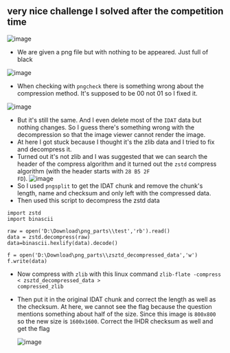 <h2> very nice challenge I solved after the competition time</h2>

![image](https://github.com/M1nh-Duk/Writeups/assets/100038173/78d00331-3e9d-43d8-ad6a-1041f3fa632e)

- We are given a png file but with nothing to be appeared. Just full of black

![image](https://github.com/M1nh-Duk/Writeups/assets/100038173/14a833fe-e10e-4c78-af0d-1a461cc4c320)

- When checking with <code>pngcheck</code> there is something wrong about the compression method. It's supposed to be 00 not 01 so I fixed it.

![image](https://github.com/M1nh-Duk/Writeups/assets/100038173/45d6f02c-9b24-41d6-a3fb-f5f88f385ac8)
- But it's still the same. And I even delete most of the <code>IDAT</code> data but nothing changes. So I guess there's something wrong with the decompression so that the image viewer cannot render the image.
- At here I got stuck because I thought it's the zlib data and I tried to fix and decompress it.
- Turned out it's not zlib and I was suggested that we can search the header of the compress algorithm and it turned out the <code>zstd</code> compress algorithm 
(with the header starts with <code>28 B5 2F FD</code>).
![image](https://github.com/M1nh-Duk/Writeups/assets/100038173/1c616e4e-29a0-4c1e-95ca-3239b78fcc94)
- So I used <code>pngsplit</code> to get the IDAT chunk and remove the chunk's length, name and checksum and only left with the compressed data.
- Then used this script to decompress the zstd data

```
import zstd
import binascii 

raw = open('D:\Download\png_parts\\test','rb').read()
data = zstd.decompress(raw)
data=binascii.hexlify(data).decode()

f = open('D:\Download\png_parts\\zsztd_decompressed_data','w')
f.write(data)
```

- Now compress with <code>zlib</code> with this linux command <code>zlib-flate -compress < zsztd_decompressed_data > compressed_zlib</code>
- Then put it in the original IDAT chunk and correct the length as well as the checksum. At here, we cannot see the flag because the question mentions something about half of the size. 
  Since this image is <code>800x800</code> so the new size is <code>1600x1600</code>. Correct the IHDR checksum as well and get the flag
  
  ![image](https://github.com/M1nh-Duk/Writeups/assets/100038173/4d1059f4-f4bc-4036-8cda-a205bc99d09e)

  
